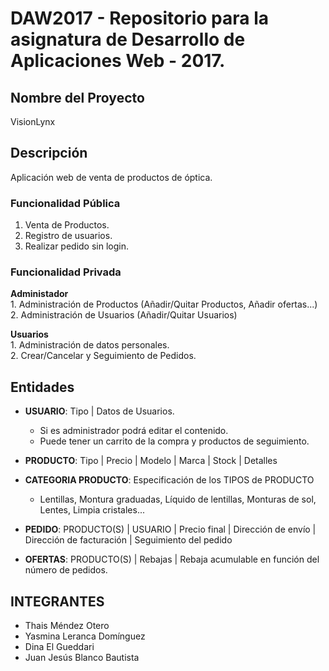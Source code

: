 # DAW2017 - Repositorio para la asignatura de Desarrollo de Aplicaciones Web - 2017.

## Nombre del Proyecto
VisionLynx

## Descripción
Aplicación web de venta de productos de óptica.

### Funcionalidad Pública
  1. Venta de Productos.
  2. Registro de usuarios.
  3. Realizar pedido sin login.
  
### Funcionalidad Privada
  <b>Administador</b><br>
    1. Administración de Productos (Añadir/Quitar Productos, Añadir ofertas...)<br>
    2. Administración de Usuarios  (Añadir/Quitar Usuarios)

  <b>Usuarios</b><br>
    1. Administración de datos personales.<br>
    2. Crear/Cancelar y Seguimiento de Pedidos.
   

## Entidades
  - <b>USUARIO</b>: Tipo | Datos de Usuarios.
    - Si es administrador podrá editar el contenido.
    - Puede tener un carrito de la compra y productos de seguimiento.
  
  - <b>PRODUCTO</b>: Tipo | Precio | Modelo | Marca | Stock | Detalles
  
  - <b>CATEGORIA PRODUCTO</b>: Especificación de los TIPOS de PRODUCTO
    - Lentillas, Montura graduadas, Líquido de lentillas, Monturas de sol, Lentes, Limpia cristales...
    
  - <b>PEDIDO</b>: PRODUCTO(S) | USUARIO | Precio final | Dirección de envío | Dirección de facturación | Seguimiento del pedido
  
  - <b>OFERTAS</b>: PRODUCTO(S) | Rebajas | Rebaja acumulable en función del número de pedidos.
  
## INTEGRANTES
  - Thais Méndez Otero
  - Yasmina Leranca Domínguez
  - Dina El Gueddari
  - Juan Jesús Blanco Bautista
